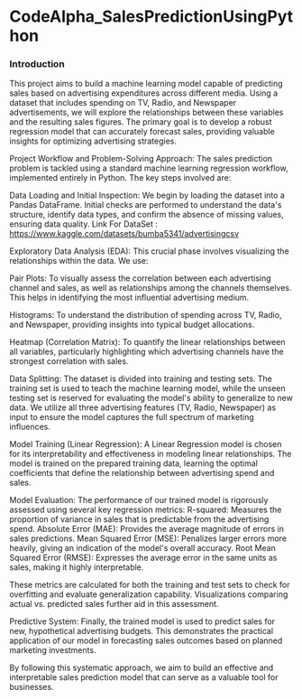# CodeAlpha_SalesPredictionUsingPython
### Introduction 
This project aims to build a machine learning model capable of predicting sales based on advertising expenditures across different media. Using a dataset that includes spending on TV, Radio, and Newspaper advertisements, we will explore the relationships between these variables and the resulting sales figures. The primary goal is to develop a robust regression model that can accurately forecast sales, providing valuable insights for optimizing advertising strategies.

Project Workflow and Problem-Solving Approach:
The sales prediction problem is tackled using a standard machine learning regression workflow, implemented entirely in Python. The key steps involved are:

Data Loading and Initial Inspection: We begin by loading the dataset into a Pandas DataFrame. Initial checks are performed to understand the data's structure, identify data types, and confirm the absence of missing values, ensuring data quality.
Link For DataSet : https://www.kaggle.com/datasets/bumba5341/advertisingcsv

Exploratory Data Analysis (EDA): This crucial phase involves visualizing the relationships within the data. We use:

Pair Plots: To visually assess the correlation between each advertising channel and sales, as well as relationships among the channels themselves. This helps in identifying the most influential advertising medium.

Histograms: To understand the distribution of spending across TV, Radio, and Newspaper, providing insights into typical budget allocations.

Heatmap (Correlation Matrix): To quantify the linear relationships between all variables, particularly highlighting which advertising channels have the strongest correlation with sales.

Data Splitting: The dataset is divided into training and testing sets. The training set is used to teach the machine learning model, while the unseen testing set is reserved for evaluating the model's ability to generalize to new data. We utilize all three advertising features (TV, Radio, Newspaper) as input to ensure the model captures the full spectrum of marketing influences.

Model Training (Linear Regression): A Linear Regression model is chosen for its interpretability and effectiveness in modeling linear relationships. The model is trained on the prepared training data, learning the optimal coefficients that define the relationship between advertising spend and sales.

Model Evaluation: The performance of our trained model is rigorously assessed using several key regression metrics:
R-squared: Measures the proportion of variance in sales that is predictable from the advertising spend.
Absolute Error (MAE): Provides the average magnitude of errors in sales predictions.
Mean Squared Error (MSE): Penalizes larger errors more heavily, giving an indication of the model's overall accuracy.
Root Mean Squared Error (RMSE): Expresses the average error in the same units as sales, making it highly interpretable.

These metrics are calculated for both the training and test sets to check for overfitting and evaluate generalization capability. Visualizations comparing actual vs. predicted sales further aid in this assessment.

Predictive System: Finally, the trained model is used to predict sales for new, hypothetical advertising budgets. This demonstrates the practical application of our model in forecasting sales outcomes based on planned marketing investments.

By following this systematic approach, we aim to build an effective and interpretable sales prediction model that can serve as a valuable tool for businesses.

